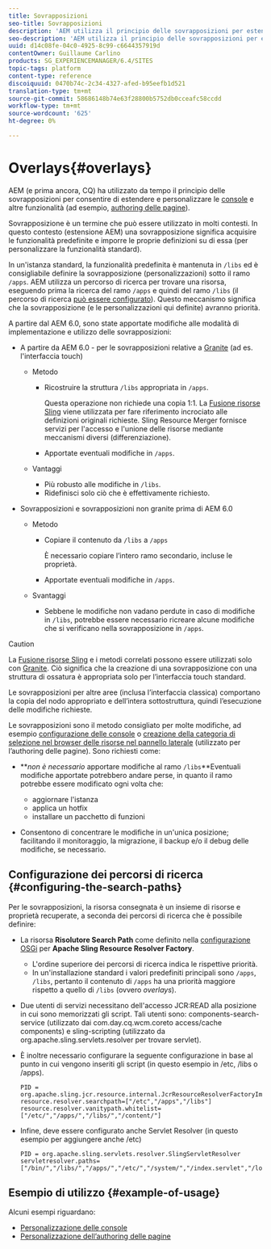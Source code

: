 ```yaml
---
title: Sovrapposizioni
seo-title: Sovrapposizioni
description: 'AEM utilizza il principio delle sovrapposizioni per estendere e personalizzare le console e altre funzionalità '
seo-description: 'AEM utilizza il principio delle sovrapposizioni per estendere e personalizzare le console e altre funzionalità '
uuid: d14c08fe-04c0-4925-8c99-c6644357919d
contentOwner: Guillaume Carlino
products: SG_EXPERIENCEMANAGER/6.4/SITES
topic-tags: platform
content-type: reference
discoiquuid: 0470b74c-2c34-4327-afed-b95eefb1d521
translation-type: tm+mt
source-git-commit: 58686148b74e63f28800b5752db0cceafc58ccdd
workflow-type: tm+mt
source-wordcount: '625'
ht-degree: 0%

---
```



# Overlays{#overlays}

AEM (e prima ancora, CQ) ha utilizzato da tempo il principio delle sovrapposizioni per consentire di estendere e personalizzare le [console](/help/sites-developing/customizing-consoles-touch.md) e altre funzionalità (ad esempio, [authoring delle pagine](/help/sites-developing/customizing-page-authoring-touch.md)).

Sovrapposizione è un termine che può essere utilizzato in molti contesti. In questo contesto (estensione AEM) una sovrapposizione significa acquisire le funzionalità predefinite e imporre le proprie definizioni su di essa (per personalizzare la funzionalità standard).

In un&#39;istanza standard, la funzionalità predefinita è mantenuta in `/libs` ed è consigliabile definire la sovrapposizione (personalizzazioni) sotto il ramo `/apps`. AEM utilizza un percorso di ricerca per trovare una risorsa, eseguendo prima la ricerca del ramo `/apps` e quindi del ramo `/libs` (il percorso di ricerca [può essere configurato](#configuring-the-search-paths)). Questo meccanismo significa che la sovrapposizione (e le personalizzazioni qui definite) avranno priorità.

A partire dal AEM 6.0, sono state apportate modifiche alle modalità di implementazione e utilizzo delle sovrapposizioni:

* A partire da AEM 6.0 - per le sovrapposizioni relative a [Granite](https://helpx.adobe.com/experience-manager/6-4/sites/developing/using/reference-materials/granite-ui/api/index.html) (ad es. l&#39;interfaccia touch)

   * Metodo

      * Ricostruire la struttura `/libs` appropriata in `/apps`.

         Questa operazione non richiede una copia 1:1. La [Fusione risorse Sling](/help/sites-developing/sling-resource-merger.md) viene utilizzata per fare riferimento incrociato alle definizioni originali richieste. Sling Resource Merger fornisce servizi per l&#39;accesso e l&#39;unione delle risorse mediante meccanismi diversi (differenziazione).

      * Apportate eventuali modifiche in `/apps`.
   * Vantaggi

      * Più robusto alle modifiche in `/libs`.
      * Ridefinisci solo ciò che è effettivamente richiesto.


* Sovrapposizioni e sovrapposizioni non granite prima di AEM 6.0

   * Metodo

      * Copiare il contenuto da `/libs` a `/apps`

         È necessario copiare l’intero ramo secondario, incluse le proprietà.

      * Apportate eventuali modifiche in `/apps`.
   * Svantaggi

      * Sebbene le modifiche non vadano perdute in caso di modifiche in `/libs`, potrebbe essere necessario ricreare alcune modifiche che si verificano nella sovrapposizione in `/apps`.


>[!CAUTION]
>
>La [Fusione risorse Sling](/help/sites-developing/sling-resource-merger.md) e i metodi correlati possono essere utilizzati solo con [Granite](https://helpx.adobe.com/experience-manager/6-4/sites/developing/using/reference-materials/granite-ui/api/index.html). Ciò significa che la creazione di una sovrapposizione con una struttura di ossatura è appropriata solo per l’interfaccia touch standard.
>
>Le sovrapposizioni per altre aree (inclusa l’interfaccia classica) comportano la copia del nodo appropriato e dell’intera sottostruttura, quindi l’esecuzione delle modifiche richieste.

Le sovrapposizioni sono il metodo consigliato per molte modifiche, ad esempio [configurazione delle console](/help/sites-developing/customizing-consoles-touch.md#create-a-custom-console) o [creazione della categoria di selezione nel browser delle risorse nel pannello laterale](/help/sites-developing/customizing-page-authoring-touch.md#add-new-selection-category-to-asset-browser) (utilizzato per l’authoring delle pagine). Sono richiesti come:

* ***non è necessario* apportare modifiche al ramo `/libs`**Eventuali modifiche apportate potrebbero andare perse, in quanto il ramo potrebbe essere modificato ogni volta che:

   * aggiornare l&#39;istanza
   * applica un hotfix
   * installare un pacchetto di funzioni

* Consentono di concentrare le modifiche in un&#39;unica posizione; facilitando il monitoraggio, la migrazione, il backup e/o il debug delle modifiche, se necessario.

## Configurazione dei percorsi di ricerca {#configuring-the-search-paths}

Per le sovrapposizioni, la risorsa consegnata è un insieme di risorse e proprietà recuperate, a seconda dei percorsi di ricerca che è possibile definire:

* La risorsa **Risolutore Search Path** come definito nella [configurazione OSGi](/help/sites-deploying/configuring-osgi.md) per **Apache Sling Resource Resolver Factory**.

   * L&#39;ordine superiore dei percorsi di ricerca indica le rispettive priorità.
   * In un&#39;installazione standard i valori predefiniti principali sono `/apps`, `/libs`, pertanto il contenuto di `/apps` ha una priorità maggiore rispetto a quello di `/libs` (ovvero *overlays*).

* Due utenti di servizi necessitano dell&#39;accesso JCR:READ alla posizione in cui sono memorizzati gli script. Tali utenti sono: components-search-service (utilizzato dai com.day.cq.wcm.coreto access/cache components) e sling-scripting (utilizzato da org.apache.sling.servlets.resolver per trovare servlet).
* È inoltre necessario configurare la seguente configurazione in base al punto in cui vengono inseriti gli script (in questo esempio in /etc, /libs o /apps).

   ```
   PID = org.apache.sling.jcr.resource.internal.JcrResourceResolverFactoryImpl
   resource.resolver.searchpath=["/etc","/apps","/libs"]
   resource.resolver.vanitypath.whitelist=["/etc/","/apps/","/libs/","/content/"]
   ```

* Infine, deve essere configurato anche Servlet Resolver (in questo esempio per aggiungere anche /etc)

   ```
   PID = org.apache.sling.servlets.resolver.SlingServletResolver  
   servletresolver.paths=["/bin/","/libs/","/apps/","/etc/","/system/","/index.servlet","/login.servlet","/services/"]
   ```

## Esempio di utilizzo {#example-of-usage}

Alcuni esempi riguardano:

* [Personalizzazione delle console](/help/sites-developing/customizing-consoles-touch.md)
* [Personalizzazione dell’authoring delle pagine](/help/sites-developing/customizing-page-authoring-touch.md)

